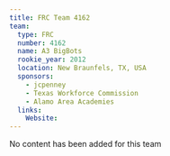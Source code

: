 ```yaml
---
title: FRC Team 4162
team:
  type: FRC
  number: 4162
  name: A3 BigBots
  rookie_year: 2012
  location: New Braunfels, TX, USA
  sponsors:
    - jcpenney
    - Texas Workforce Commission
    - Alamo Area Academies
  links:
    Website: 
---
```

No content has been added for this team